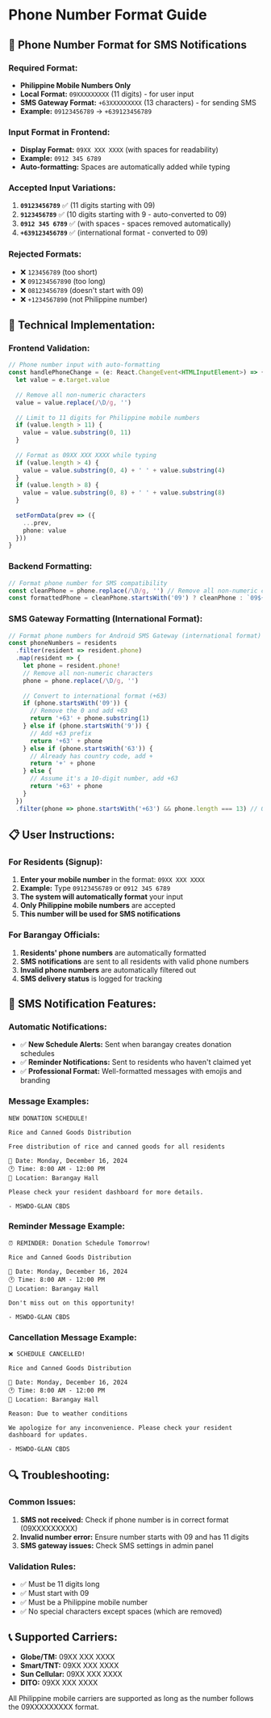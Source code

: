 # Phone Number Format Guide

## 📱 **Phone Number Format for SMS Notifications**

### **Required Format:**
- **Philippine Mobile Numbers Only**
- **Local Format:** `09XXXXXXXXX` (11 digits) - for user input
- **SMS Gateway Format:** `+63XXXXXXXXX` (13 characters) - for sending SMS
- **Example:** `09123456789` → `+639123456789`

### **Input Format in Frontend:**
- **Display Format:** `09XX XXX XXXX` (with spaces for readability)
- **Example:** `0912 345 6789`
- **Auto-formatting:** Spaces are automatically added while typing

### **Accepted Input Variations:**
1. **`09123456789`** ✅ (11 digits starting with 09)
2. **`9123456789`** ✅ (10 digits starting with 9 - auto-converted to 09)
3. **`0912 345 6789`** ✅ (with spaces - spaces removed automatically)
4. **`+639123456789`** ✅ (international format - converted to 09)

### **Rejected Formats:**
- ❌ `123456789` (too short)
- ❌ `091234567890` (too long)
- ❌ `08123456789` (doesn't start with 09)
- ❌ `+1234567890` (not Philippine number)

## 🔧 **Technical Implementation:**

### **Frontend Validation:**
```typescript
// Phone number input with auto-formatting
const handlePhoneChange = (e: React.ChangeEvent<HTMLInputElement>) => {
  let value = e.target.value
  
  // Remove all non-numeric characters
  value = value.replace(/\D/g, '')
  
  // Limit to 11 digits for Philippine mobile numbers
  if (value.length > 11) {
    value = value.substring(0, 11)
  }
  
  // Format as 09XX XXX XXXX while typing
  if (value.length > 4) {
    value = value.substring(0, 4) + ' ' + value.substring(4)
  }
  if (value.length > 8) {
    value = value.substring(0, 8) + ' ' + value.substring(8)
  }
  
  setFormData(prev => ({
    ...prev,
    phone: value
  }))
}
```

### **Backend Formatting:**
```typescript
// Format phone number for SMS compatibility
const cleanPhone = phone.replace(/\D/g, '') // Remove all non-numeric characters
const formattedPhone = cleanPhone.startsWith('09') ? cleanPhone : `09${cleanPhone}`
```

### **SMS Gateway Formatting (International Format):**
```typescript
// Format phone numbers for Android SMS Gateway (international format)
const phoneNumbers = residents
  .filter(resident => resident.phone)
  .map(resident => {
    let phone = resident.phone!
    // Remove all non-numeric characters
    phone = phone.replace(/\D/g, '')
    
    // Convert to international format (+63)
    if (phone.startsWith('09')) {
      // Remove the 0 and add +63
      return '+63' + phone.substring(1)
    } else if (phone.startsWith('9')) {
      // Add +63 prefix
      return '+63' + phone
    } else if (phone.startsWith('63')) {
      // Already has country code, add +
      return '+' + phone
    } else {
      // Assume it's a 10-digit number, add +63
      return '+63' + phone
    }
  })
  .filter(phone => phone.startsWith('+63') && phone.length === 13) // Only include valid international format
```

## 📋 **User Instructions:**

### **For Residents (Signup):**
1. **Enter your mobile number** in the format: `09XX XXX XXXX`
2. **Example:** Type `09123456789` or `0912 345 6789`
3. **The system will automatically format** your input
4. **Only Philippine mobile numbers** are accepted
5. **This number will be used for SMS notifications**

### **For Barangay Officials:**
1. **Residents' phone numbers** are automatically formatted
2. **SMS notifications** are sent to all residents with valid phone numbers
3. **Invalid phone numbers** are automatically filtered out
4. **SMS delivery status** is logged for tracking

## 🎯 **SMS Notification Features:**

### **Automatic Notifications:**
- ✅ **New Schedule Alerts:** Sent when barangay creates donation schedules
- ✅ **Reminder Notifications:** Sent to residents who haven't claimed yet
- ✅ **Professional Format:** Well-formatted messages with emojis and branding

### **Message Examples:**
```
NEW DONATION SCHEDULE!

Rice and Canned Goods Distribution

Free distribution of rice and canned goods for all residents

📅 Date: Monday, December 16, 2024
🕐 Time: 8:00 AM - 12:00 PM
📍 Location: Barangay Hall

Please check your resident dashboard for more details.

- MSWDO-GLAN CBDS
```

### **Reminder Message Example:**
```
⏰ REMINDER: Donation Schedule Tomorrow!

Rice and Canned Goods Distribution

📅 Date: Monday, December 16, 2024
🕐 Time: 8:00 AM - 12:00 PM
📍 Location: Barangay Hall

Don't miss out on this opportunity!

- MSWDO-GLAN CBDS
```

### **Cancellation Message Example:**
```
❌ SCHEDULE CANCELLED!

Rice and Canned Goods Distribution

📅 Date: Monday, December 16, 2024
🕐 Time: 8:00 AM - 12:00 PM
📍 Location: Barangay Hall

Reason: Due to weather conditions

We apologize for any inconvenience. Please check your resident dashboard for updates.

- MSWDO-GLAN CBDS
```

## 🔍 **Troubleshooting:**

### **Common Issues:**
1. **SMS not received:** Check if phone number is in correct format (09XXXXXXXXX)
2. **Invalid number error:** Ensure number starts with 09 and has 11 digits
3. **SMS gateway issues:** Check SMS settings in admin panel

### **Validation Rules:**
- ✅ Must be 11 digits long
- ✅ Must start with 09
- ✅ Must be a Philippine mobile number
- ✅ No special characters except spaces (which are removed)

## 📞 **Supported Carriers:**
- **Globe/TM:** 09XX XXX XXXX
- **Smart/TNT:** 09XX XXX XXXX
- **Sun Cellular:** 09XX XXX XXXX
- **DITO:** 09XX XXX XXXX

All Philippine mobile carriers are supported as long as the number follows the 09XXXXXXXXX format.
